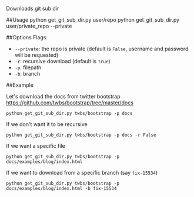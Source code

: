 Downloads git sub dir

##Usage
    python get_git_sub_dir.py user/repo <options>
    python get_git_sub_dir.py user/private_repo --private <options>

##Options Flags:
- `--private`: the repo is private (default is `False`, username and password will be requested)
- `-r`: recursive download (default is `True`)
- `-p`: filepath
- `-b`: branch

##Example

Let's download the docs from twitter bootstrap https://github.com/twbs/bootstrap/tree/master/docs

    python get_git_sub_dir.py twbs/bootstrap -p docs

If we don't want it to be recursive

    python get_git_sub_dir.py twbs/bootstrap -p docs -r False

If we want a specific file

    python get_git_sub_dir.py twbs/bootstrap -p docs/examples/blog/index.html

If we want to download from a specific branch (say `fix-15534`)

    python get_git_sub_dir.py twbs/bootstrap -p docs/examples/blog/index.html -b fix-15534
